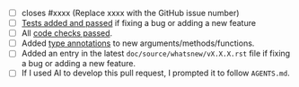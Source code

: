 - [ ] closes #xxxx (Replace xxxx with the GitHub issue number)
- [ ] [Tests added and passed](https://pandas.pydata.org/pandas-docs/dev/development/contributing_codebase.html#writing-tests) if fixing a bug or adding a new feature
- [ ] All [code checks passed](https://pandas.pydata.org/pandas-docs/dev/development/contributing_codebase.html#pre-commit).
- [ ] Added [type annotations](https://pandas.pydata.org/pandas-docs/dev/development/contributing_codebase.html#type-hints) to new arguments/methods/functions.
- [ ] Added an entry in the latest `doc/source/whatsnew/vX.X.X.rst` file if fixing a bug or adding a new feature.
- [ ] If I used AI to develop this pull request, I prompted it to follow `AGENTS.md`.
